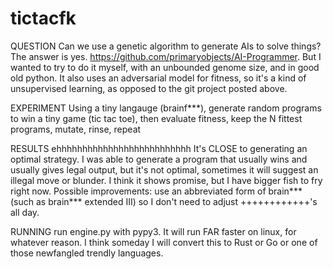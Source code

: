 # tictacfk

QUESTION
Can we use a genetic algorithm to generate AIs to solve things?
The answer is yes. https://github.com/primaryobjects/AI-Programmer.
But I wanted to try to do it myself, with an unbounded genome size, and in good old python.
It also uses an adversarial model for fitness, so it's a kind of unsupervised learning, as opposed to the git project posted above.

EXPERIMENT
Using a tiny langauge (brainf***), generate random programs to win a tiny game (tic tac toe), then evaluate fitness, keep the N fittest programs, mutate, rinse, repeat

RESULTS
ehhhhhhhhhhhhhhhhhhhhhhhhhh
It's CLOSE to generating an optimal strategy.
I was able to generate a program that usually wins and usually gives legal output, but it's not optimal, sometimes it will suggest an illegal move or blunder.
I think it shows promise, but I have bigger fish to fry right now.
Possible improvements: use an abbreviated form of brain*** (such as brain*** extended III) so I don't need to adjust ++++++++++++'s all day.

RUNNING
run engine.py with pypy3. It will run FAR faster on linux, for whatever reason.
I think someday I will convert this to Rust or Go or one of those newfangled trendly languages.
